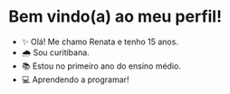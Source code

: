 # **Bem vindo(a) ao meu perfil!**

- :sparkles: Olá! Me chamo Renata e tenho 15 anos.
- :cloud_with_rain: Sou curitibana.
- :books: Estou no primeiro ano do ensino médio.
- 💻 Aprendendo a programar!

<!---
renatenver1802/renatenver1802 is a ✨ special ✨ repository because its `README.md` (this file) appears on your GitHub profile.
You can click the Preview link to take a look at your changes.
--->
